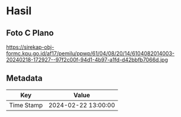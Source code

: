 # Hasil

## Foto C Plano

https://sirekap-obj-formc.kpu.go.id/af17/pemilu/ppwp/61/04/08/20/14/6104082014003-20240218-172927--97f2c00f-94d1-4b97-a1fd-d42bbfb7066d.jpg


## Metadata

| Key        | Value               |
| ---------- | ------------------- |
| Time Stamp | 2024-02-22 13:00:00 |



